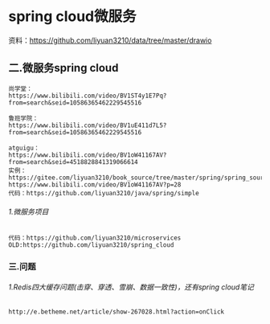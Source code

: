 # spring cloud微服务

资料：https://github.com/liyuan3210/data/tree/master/drawio

## 二.微服务spring cloud

```
尚学堂：
https://www.bilibili.com/video/BV1ST4y1E7Pq?from=search&seid=10586365462229545516

鲁班学院：
https://www.bilibili.com/video/BV1uE411d7L5?from=search&seid=10586365462229545516

atguigu：
https://www.bilibili.com/video/BV1oW41167AV?from=search&seid=4518828841319066614
实例：https://gitee.com/liyuan3210/book_source/tree/master/spring/spring_source_parsing_data
https://www.bilibili.com/video/BV1oW41167AV?p=28
代码：https://github.com/liyuan3210/java/spring/simple
```

###### 1.微服务项目

```
代码：https://github.com/liyuan3210/microservices
OLD:https://github.com/liyuan3210/spring_cloud
```

### 三.问题

###### 1.Redis四大缓存问题(击穿、穿透、雪崩、数据一致性)，还有spring cloud笔记
```
http://e.betheme.net/article/show-267028.html?action=onClick
```

